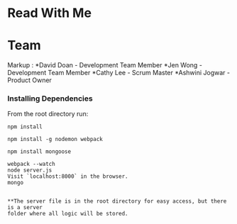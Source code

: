 # Read With Me

# Team
Markup : 
*David Doan - Development Team Member
*Jen Wong - Development Team Member
*Cathy Lee - Scrum Master
*Ashwini Jogwar - Product Owner


### Installing Dependencies

From the root directory run:
```
npm install

npm install -g nodemon webpack

npm install mongoose
```

```
webpack --watch
node server.js
Visit `localhost:8000` in the browser.
mongo


**The server file is in the root directory for easy access, but there is a server 
folder where all logic will be stored.
